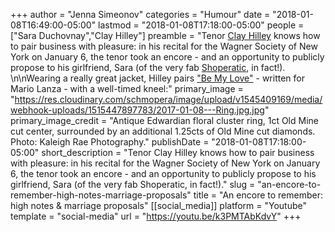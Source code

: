 +++
author = "Jenna Simeonov"
categories = "Humour"
date = "2018-01-08T16:49:00-05:00"
lastmod = "2018-01-08T17:18:00-05:00"
people = ["Sara Duchovnay","Clay Hilley"]
preamble = "Tenor [Clay Hilley](/talking-with-singers-clay-hilley/) knows how to pair business with pleasure: in his recital for the Wagner Society of New York on January 6, the tenor took an encore - and an opportunity to publicly propose to his girlfriend, Sara (of the very fab [Shoperatic](/just-in-time-for-fall-shoperatic/), in fact!). \n\nWearing a really great jacket, Hilley pairs [\"Be My Love\"](/jerry-lewis-opera-faces/) - written for Mario Lanza - with a well-timed kneel:"
primary_image = "https://res.cloudinary.com/schmopera/image/upload/v1545409169/media/webhook-uploads/1515447897783/2017-01-08---Ring.jpg.jpg"
primary_image_credit = "Antique Edwardian floral cluster ring, 1ct Old Mine cut center, surrounded by an additional 1.25cts of Old Mine cut diamonds. Photo: Kaleigh Rae Photography."
publishDate = "2018-01-08T17:18:00-05:00"
short_description = "Tenor Clay Hilley knows how to pair business with pleasure: in his recital for the Wagner Society of New York on January 6, the tenor took an encore - and an opportunity to publicly propose to his girlfriend, Sara (of the very fab Shoperatic, in fact!)."
slug = "an-encore-to-remember-high-notes-marriage-proposals"
title = "An encore to remember: high notes &amp; marriage proposals"
[[social_media]]
platform = "Youtube"
template = "social-media"
url = "https://youtu.be/k3PMTAbKdvY"
+++


